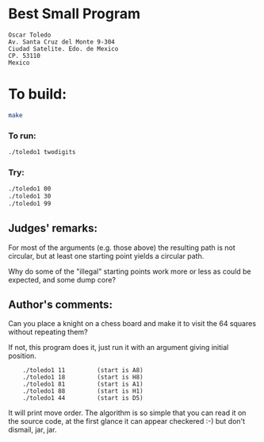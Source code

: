 # Best Small Program

    Oscar Toledo
    Av. Santa Cruz del Monte 9-304
    Ciudad Satelite. Edo. de Mexico
    CP. 53110
    Mexico

# To build:

```sh
make
```

### To run:

```sh
./toledo1 twodigits
```

### Try:

```sh
./toledo1 00
./toledo1 30
./toledo1 99
```

## Judges' remarks:

For most of the arguments (e.g. those above) the resulting path
is not circular, but at least one starting point yields a circular path.

Why do some of the "illegal" starting points work more or less as could
be expected, and some dump core?

## Author's comments:

Can you place a knight on a chess board and make it
to visit the 64 squares without repeating them?

If not, this program does it, just run it with an argument
giving initial position.

        ./toledo1 11         (start is A8)
        ./toledo1 18         (start is H8)
        ./toledo1 81         (start is A1)
        ./toledo1 88         (start is H1)
        ./toledo1 44         (start is D5)

It will print move order. The algorithm is so simple that you can read
it on the source code, at the first glance it can appear checkered :-)
but don't dismail, jar, jar.
